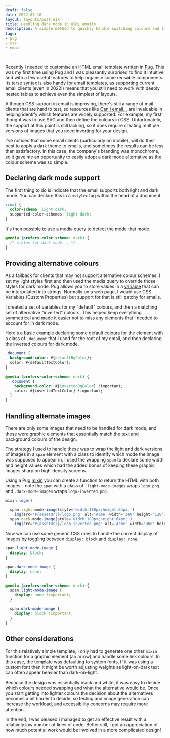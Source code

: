 ```yaml
---
draft: false
date: 2022-07-16
layout: layouts/post.njk
title: Handling dark mode in HTML emails
description: A simple method to quickly handle switching colours and images in emails.
tags:
- pug
- css
- email

---
```

Recently I needed to customise an HTML email template written in [Pug](https://pugjs.org/). This was my first time using Pug and I was pleasantly surprised to find it intuitive and with a few useful features to help organise some reusable components. Its terse syntax is also handy for email templates, as supporting current email clients (even in 2022!) means that you still need to work with deeply nested tables to achieve even the simplest of layouts.

Although CSS support in email is improving, there's still a range of mail clients that are hard to test, so resources like [Can I email...](https://www.caniemail.com/) are invaluable in helping identify which features are widely supported. For example, my first thought was to use SVG and then define the colours in CSS. Unfortunately, the support at this point is still lacking, so it does require creating multiple versions of images that you need inverting for your design.

I've noticed that some email clients (particularly on mobile), will do their best to apply a dark theme to emails, and sometimes the results can be less than satisfactory. In this case, the company's branding was monochrome, so it gave me an opportunity to easily adopt a dark mode alternative as the colour scheme was so simple.

## Declaring dark mode support

The first thing to do is indicate that the email supports both light and dark mode. You can declare this in a `<style>` tag within the head of a document.

```css
:root {
  color-scheme: light dark;
  supported-color-schemes: light dark;
}
```

It's then possible to use a media query to detect the mode that mode.

```css
@media (prefers-color-scheme: dark) {
  /* styles for dark mode... */
}
```

## Providing alternative colours

As a fallback for clients that may not support alternative colour schemes, I set my light styles first and then used the media query to override those styles for dark mode. Pug allows you to store values in a [variable](https://pugjs.org/language/interpolation.html) that can be interpolated into strings. Normally on a web page, I would use CSS Variables (Custom Properties) but support for that is still patchy for emails.

I created a set of variables for my "default" colours, and then a matching set of alternative "inverted" colours. This helped keep everything symmetrical and made it easier not to miss any elements that I needed to account for in dark mode.

Here's a basic example declaring some default colours for the element with a class of `.document` that I used for the root of my email, and then declaring the inverted colours for dark mode.

```css
.document {
  background-color: #{defaultBgColor};
  color: #{defaultTextColor};
}

@media (prefers-color-scheme: dark) {
  .document {
    background-color: #{invertedBgColor} !important;
    color: #{invertedTextColor} !important;
  }
}
```

## Handling alternate images

There are only some images that need to be handled for dark mode, and these were graphic elements that essentially match the text and background colours of the design.

The strategy I used to handle these was to wrap the light and dark versions of images in a `span` element with a class to identify which mode the image was supposed to appear in. I used the wrapping `span` to declare some width and height values which had the added bonus of keeping these graphic images sharp on high-density screens.

Using a Pug [mixin](https://pugjs.org/language/mixins.html) you can create a function to return the HTML with both images - note the `span` with a class of `.light-mode-images` wraps `logo.png` and `.dark-mode-images` wraps `logo-inverted.png`.


```js
mixin logo()

  span.light-mode-image(style='width:180px;height:64px;')
    img(src='#{assetUrl}/logo.png' alt='Acme' width='360' height='128')
  span.dark-mode-image(style='width:180px;height:64px;')
    img(src='#{assetUrl}/logo-inverted.png' alt='Acme' width='360' height='128')
```

Now we can use some generic CSS rules to handle the correct display of images by toggling between `display: block` and `display: none`.

```css
span.light-mode-image {
  display: block;
}

span.dark-mode-image {
  display: none;
}

@media (prefers-color-scheme: dark) {
  span.light-mode-image {
    display: none !important;
  }

  span.dark-mode-image {
    display: block !important;
  }
}
```

## Other considerations

For this relatively simple template, I only had to generate one other `mixin` function for a graphic element (an arrow) and handle some link colours. In this case, the template was defaulting to system fonts. If it was using a custom font then it might be worth adjusting weights as light-on-dark text can often appear heavier than dark-on-light.

Because the design was essentially black and white, it was easy to decide which colours needed swapping and what the alternative would be. Once you start getting into lighter colours the decision about the alternatives becomes a bit harder to decide, so testing and image generation can increase the workload, and accessibility concerns may require more attention.

In the end, I was pleased I managed to get an effective result with a relatively low number of lines of code. Better still, I got an appreciation of how much potential work would be involved in a more complicated design!
